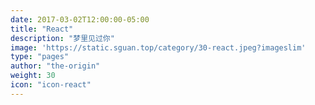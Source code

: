 ```yaml
---
date: 2017-03-02T12:00:00-05:00
title: "React"
description: "梦里见过你"
image: 'https://static.sguan.top/category/30-react.jpeg?imageslim'
type: "pages"
author: "the-origin"
weight: 30
icon: "icon-react"
---
```

